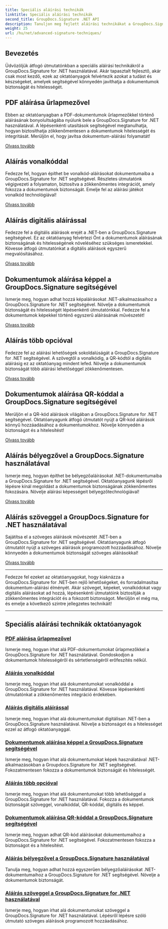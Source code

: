```yaml
---
title: Speciális aláírási technikák
linktitle: Speciális aláírási technikák
second_title: GroupDocs.Signature .NET API
description: Tanuljon meg fejlett aláírási technikákat a GroupDocs.Signature for .NET oktatóanyaggal. A PDF-fájlokat, képeket és dokumentumokat zökkenőmentesen írhatja alá vonalkóddal, digitálisan és egyebekkel.
weight: 25
url: /hu/net/advanced-signature-techniques/
---
```

## Bevezetés

Üdvözöljük átfogó útmutatónkban a speciális aláírási technikákról a GroupDocs.Signature for .NET használatával. Akár tapasztalt fejlesztő, akár csak most kezdő, ezek az oktatóanyagok felvértezik azokat a tudást és készségeket, amelyek segítségével könnyedén javíthatja a dokumentumok biztonságát és hitelességét.

## PDF aláírása űrlapmezővel

Ebben az oktatóanyagban a PDF-dokumentumok űrlapmezőkkel történő aláírásának bonyolultságába nyúlunk bele a GroupDocs.Signature for .NET használatával. A lépésenkénti utasítások segítségével megtanulhatja, hogyan biztosíthatja zökkenőmentesen a dokumentumok hitelességét és integritását. Merüljön el, hogy javítsa dokumentum-aláírási folyamatát!

[Olvass tovább](./sign-pdf-form-field/)

## Aláírás vonalkóddal

Fedezze fel, hogyan építhet be vonalkód-aláírásokat dokumentumaiba a GroupDocs.Signature for .NET segítségével. Részletes útmutatónk végigvezeti a folyamaton, biztosítva a zökkenőmentes integrációt, amely fokozza a dokumentumok biztonságát. Emelje fel az aláírási játékot vonalkód technológiával!

[Olvass tovább](./sign-with-barcode/)

## Aláírás digitális aláírással

Fedezze fel a digitális aláírások erejét a .NET-ben a GroupDocs.Signature segítségével. Ez az oktatóanyag felvértezi Önt a dokumentumok aláírásának biztonságának és hitelességének növeléséhez szükséges ismeretekkel. Kövesse átfogó útmutatónkat a digitális aláírások egyszerű megvalósításához.

[Olvass tovább](./sign-with-digital/)

## Dokumentumok aláírása képpel a GroupDocs.Signature segítségével

Ismerje meg, hogyan adhat hozzá képaláírásokat .NET-alkalmazásaihoz a GroupDocs.Signature for .NET segítségével. Növelje a dokumentumok biztonságát és hitelességét lépésenkénti útmutatónkkal. Fedezze fel a dokumentumok képekkel történő egyszerű aláírásának művészetét!

[Olvass tovább](./sign-with-image/)

## Aláírás több opcióval

Fedezze fel az aláírási lehetőségek sokoldalúságát a GroupDocs.Signature for .NET segítségével. A szövegtől a vonalkódig, a QR-kódtól a digitális aláírásig ez az oktatóanyag mindent lefed. Növelje a dokumentumok biztonságát több aláírási lehetőséggel zökkenőmentesen.

[Olvass tovább](./sign-with-multiple-options/)

## Dokumentumok aláírása QR-kóddal a GroupDocs.Signature segítségével

Merüljön el a QR-kód aláírások világában a GroupDocs.Signature for .NET segítségével. Oktatóanyagunk átfogó útmutatót nyújt a QR-kód aláírások könnyű hozzáadásához a dokumentumokhoz. Növelje könnyedén a biztonságot és a hitelesítést!

[Olvass tovább](./sign-with-qr-code/)

## Aláírás bélyegzővel a GroupDocs.Signature használatával

Ismerje meg, hogyan építhet be bélyegzőaláírásokat .NET-dokumentumaiba a GroupDocs.Signature for .NET segítségével. Oktatóanyagunk lépésről lépésre kínál megoldást a dokumentumok biztonságának zökkenőmentes fokozására. Növelje aláírási képességeit bélyegzőtechnológiával!

[Olvass tovább](./sign-with-stamp/)

## Aláírás szöveggel a GroupDocs.Signature for .NET használatával

Sajátítsa el a szöveges aláírások művészetét .NET-ben a GroupDocs.Signature for .NET segítségével. Oktatóanyagunk átfogó útmutatót nyújt a szöveges aláírások programozott hozzáadásához. Növelje könnyedén a dokumentumok biztonságát szöveges aláírásokkal!

[Olvass tovább](./sign-with-text/)

---

Fedezze fel ezeket az oktatóanyagokat, hogy kiaknázza a GroupDocs.Signature for .NET-ben rejlő lehetőségeket, és forradalmasítsa dokumentum-aláírási élményét. Akár szöveget, képeket, vonalkódokat vagy digitális aláírásokat ad hozzá, lépésenkénti útmutatóink biztosítják a zökkenőmentes integrációt és a fokozott biztonságot. Merüljön el még ma, és emelje a következő szintre jellegzetes technikáit!

---

## Speciális aláírási technikák oktatóanyagok
### [PDF aláírása űrlapmezővel](./sign-pdf-form-field/)
Ismerje meg, hogyan írhat alá PDF-dokumentumokat űrlapmezőkkel a GroupDocs.Signature for .NET használatával. Gondoskodjon a dokumentumok hitelességéről és sértetlenségéről erőfeszítés nélkül.
### [Aláírás vonalkóddal](./sign-with-barcode/)
Ismerje meg, hogyan írhat alá dokumentumokat vonalkóddal a GroupDocs.Signature for .NET használatával. Kövesse lépésenkénti útmutatónkat a zökkenőmentes integráció érdekében.
### [Aláírás digitális aláírással](./sign-with-digital/)
Ismerje meg, hogyan írhat alá dokumentumokat digitálisan .NET-ben a GroupDocs.Signature használatával. Növelje a biztonságot és a hitelességet ezzel az átfogó oktatóanyaggal.
### [Dokumentumok aláírása képpel a GroupDocs.Signature segítségével](./sign-with-image/)
Ismerje meg, hogyan írhat alá dokumentumokat képek használatával .NET-alkalmazásokban a Groupdocs.Signature for .NET segítségével. Fokozatmentesen fokozza a dokumentumok biztonságát és hitelességét.
### [Aláírás több opcióval](./sign-with-multiple-options/)
Ismerje meg, hogyan írhat alá dokumentumokat több lehetőséggel a GroupDocs.Signature for .NET használatával. Fokozza a dokumentumok biztonságát szöveggel, vonalkóddal, QR-kóddal, digitális és képpel.
### [Dokumentumok aláírása QR-kóddal a GroupDocs.Signature segítségével](./sign-with-qr-code/)
Ismerje meg, hogyan adhat QR-kód aláírásokat dokumentumaihoz a GroupDocs.Signature for .NET segítségével. Fokozatmentesen fokozza a biztonságot és a hitelesítést.
### [Aláírás bélyegzővel a GroupDocs.Signature használatával](./sign-with-stamp/)
Tanulja meg, hogyan adhat hozzá egyszerűen bélyegzőaláírásokat .NET-dokumentumaihoz a GroupDocs.Signature for .NET segítségével. Növelje a dokumentumok biztonságát.
### [Aláírás szöveggel a GroupDocs.Signature for .NET használatával](./sign-with-text/)
Ismerje meg, hogyan írhat alá dokumentumokat szöveggel a GroupDocs.Signature for .NET használatával. Lépésről lépésre szóló útmutató szöveges aláírások programozott hozzáadásához.